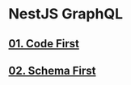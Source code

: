 # NestJS GraphQL

## [01. Code First](https://github.com/chsdwn/nestjs-graphql/tree/code-first/)
## [02. Schema First](https://github.com/chsdwn/nestjs-graphql/tree/schema-first/)
